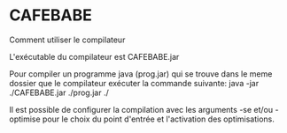 # CAFEBABE

Comment utiliser le compilateur 

L'exécutable du compilateur est CAFEBABE.jar

Pour compiler un programme java (prog.jar) qui se trouve dans le meme dossier que le compilateur exécuter la commande suivante:
java -jar ./CAFEBABE.jar ./prog.jar ./

Il est possible de configurer la compilation avec les arguments -se et/ou -optimise
pour le choix du point d'entrée et l'activation des optimisations.
